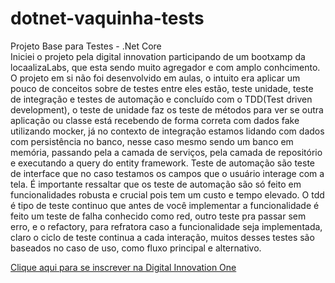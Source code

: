 # dotnet-vaquinha-tests
Projeto Base para Testes - .Net Core  
Iniciei o projeto pela digital innovation participando de um bootxamp da locaalizaLabs, que esta sendo muito agregador e com amplo conhcimento.
O projeto em si não foi desenvolvido em aulas, o intuito era aplicar um pouco de conceitos sobre de testes entre eles estão, teste unidade, teste de integração e testes de automação e concluído com o TDD(Test driven development), o teste de unidade faz os teste de métodos para ver se outra aplicação ou classe está recebendo de forma correta com dados fake utilizando mocker, já no contexto de integração estamos lidando com dados com persistência no banco, nesse caso mesmo sendo um banco em memória, passando pela a camada de serviços, pela camada de repositório e executando a query do entity framework. Teste de automação são teste de interface que no caso testamos os campos que o usuário interage com a tela. É importante ressaltar que os teste de automação são só feito em funcionalidades robusta e crucial pois tem um custo e tempo elevado. O tdd é tipo de teste continuo que antes de você implementar a funcionalidade é feito um teste de falha conhecido como red, outro teste pra passar sem erro, e o refactory, para refratora caso a funcionalidade seja implementada, claro o ciclo de teste continua a cada interação, muitos desses testes são baseados no caso de uso, como fluxo principal e alternativo.

[Clique aqui para se inscrever na Digital Innovation One](https://digitalinnovation.one/sign-up?ref=H395IYS4Z6)  


